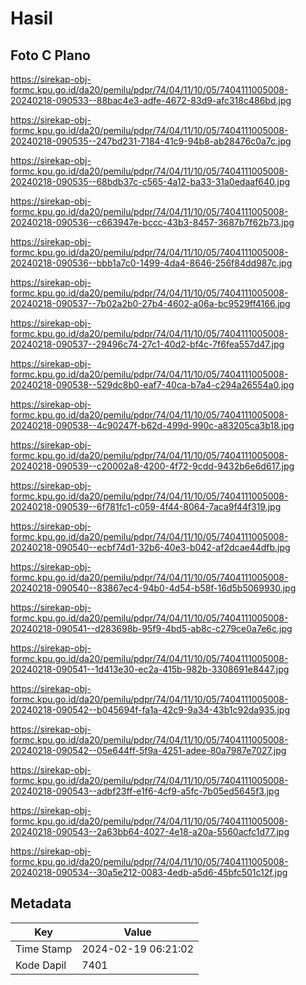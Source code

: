 # Hasil

## Foto C Plano

https://sirekap-obj-formc.kpu.go.id/da20/pemilu/pdpr/74/04/11/10/05/7404111005008-20240218-090533--88bac4e3-adfe-4672-83d9-afc318c486bd.jpg

https://sirekap-obj-formc.kpu.go.id/da20/pemilu/pdpr/74/04/11/10/05/7404111005008-20240218-090535--247bd231-7184-41c9-94b8-ab28476c0a7c.jpg

https://sirekap-obj-formc.kpu.go.id/da20/pemilu/pdpr/74/04/11/10/05/7404111005008-20240218-090535--68bdb37c-c565-4a12-ba33-31a0edaaf640.jpg

https://sirekap-obj-formc.kpu.go.id/da20/pemilu/pdpr/74/04/11/10/05/7404111005008-20240218-090536--c663947e-bccc-43b3-8457-3687b7f62b73.jpg

https://sirekap-obj-formc.kpu.go.id/da20/pemilu/pdpr/74/04/11/10/05/7404111005008-20240218-090536--bbb1a7c0-1499-4da4-8646-256f84dd987c.jpg

https://sirekap-obj-formc.kpu.go.id/da20/pemilu/pdpr/74/04/11/10/05/7404111005008-20240218-090537--7b02a2b0-27b4-4602-a06a-bc9529ff4166.jpg

https://sirekap-obj-formc.kpu.go.id/da20/pemilu/pdpr/74/04/11/10/05/7404111005008-20240218-090537--29496c74-27c1-40d2-bf4c-7f6fea557d47.jpg

https://sirekap-obj-formc.kpu.go.id/da20/pemilu/pdpr/74/04/11/10/05/7404111005008-20240218-090538--529dc8b0-eaf7-40ca-b7a4-c294a26554a0.jpg

https://sirekap-obj-formc.kpu.go.id/da20/pemilu/pdpr/74/04/11/10/05/7404111005008-20240218-090538--4c90247f-b62d-499d-990c-a83205ca3b18.jpg

https://sirekap-obj-formc.kpu.go.id/da20/pemilu/pdpr/74/04/11/10/05/7404111005008-20240218-090539--c20002a8-4200-4f72-9cdd-9432b6e6d617.jpg

https://sirekap-obj-formc.kpu.go.id/da20/pemilu/pdpr/74/04/11/10/05/7404111005008-20240218-090539--6f781fc1-c059-4f44-8064-7aca9f44f319.jpg

https://sirekap-obj-formc.kpu.go.id/da20/pemilu/pdpr/74/04/11/10/05/7404111005008-20240218-090540--ecbf74d1-32b6-40e3-b042-af2dcae44dfb.jpg

https://sirekap-obj-formc.kpu.go.id/da20/pemilu/pdpr/74/04/11/10/05/7404111005008-20240218-090540--83867ec4-94b0-4d54-b58f-16d5b5069930.jpg

https://sirekap-obj-formc.kpu.go.id/da20/pemilu/pdpr/74/04/11/10/05/7404111005008-20240218-090541--d283698b-95f9-4bd5-ab8c-c279ce0a7e6c.jpg

https://sirekap-obj-formc.kpu.go.id/da20/pemilu/pdpr/74/04/11/10/05/7404111005008-20240218-090541--1d413e30-ec2a-415b-982b-3308691e8447.jpg

https://sirekap-obj-formc.kpu.go.id/da20/pemilu/pdpr/74/04/11/10/05/7404111005008-20240218-090542--b045694f-fa1a-42c9-9a34-43b1c92da935.jpg

https://sirekap-obj-formc.kpu.go.id/da20/pemilu/pdpr/74/04/11/10/05/7404111005008-20240218-090542--05e644ff-5f9a-4251-adee-80a7987e7027.jpg

https://sirekap-obj-formc.kpu.go.id/da20/pemilu/pdpr/74/04/11/10/05/7404111005008-20240218-090543--adbf23ff-e1f6-4cf9-a5fc-7b05ed5645f3.jpg

https://sirekap-obj-formc.kpu.go.id/da20/pemilu/pdpr/74/04/11/10/05/7404111005008-20240218-090543--2a63bb64-4027-4e18-a20a-5560acfc1d77.jpg

https://sirekap-obj-formc.kpu.go.id/da20/pemilu/pdpr/74/04/11/10/05/7404111005008-20240218-090534--30a5e212-0083-4edb-a5d6-45bfc501c12f.jpg


## Metadata

| Key        | Value               |
| ---------- | ------------------- |
| Time Stamp | 2024-02-19 06:21:02 |
| Kode Dapil | 7401                |



